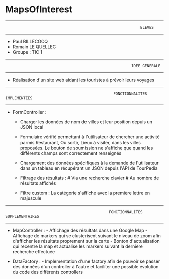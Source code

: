 # MapsOfInterest

-----------------------------------------------------------------------------------------------------------------------------------------------------------
                                                                ELEVES
-----------------------------------------------------------------------------------------------------------------------------------------------------------

  * Paul BILLECOCQ
  * Romain LE QUELLEC
  * Groupe : TIC 1

-----------------------------------------------------------------------------------------------------------------------------------------------------------
                                                            IDEE GENERALE
-----------------------------------------------------------------------------------------------------------------------------------------------------------

  * Réalisation d'un site web aidant les touristes à prévoir leurs voyages

-----------------------------------------------------------------------------------------------------------------------------------------------------------
                                                    FONCTIONNALITES IMPLEMENTEES
-----------------------------------------------------------------------------------------------------------------------------------------------------------

  * FormController :
      - Charger les données de nom de villes et leur position depuis un JSON local

      - Formulaire vérifié permettant à l'utilisateur de chercher une activité parmis Restaurant, Où sortir, Lieux à visiter, dans les villes proposées.
        Le bouton de soumission ne s'affiche que quand les différents champs sont correctement renseignés

      - Chargement des données spécifiques à la demande de l'utilisateur dans un tableau en récupérant un JSON depuis l'API de TourPedia

      - Filtrage des résultats : # Via une recherche clavier
                                 # Au nombre de résultats affichés

      - Filtre custom : La catégorie s'affiche avec la première lettre en majuscule

-----------------------------------------------------------------------------------------------------------------------------------------------------------
                                                  FONCTIONNALITES SUPPLEMENTAIRES
-----------------------------------------------------------------------------------------------------------------------------------------------------------

  * MapController :
        - Affichage des résultats dans une Google Map
        - Affichage de markers qui se clusterisent suivant le niveau de zoom afin d'afficher les résultats proprement sur la carte
        - Bonton d'actualisation qui recentre la map et actualise les markers suivant la dernière recherche effectuée

  * DataFactory :
        - Implementation d'une factory afin de pouvoir se passer des données d'un controller à l'autre et faciliter une possible évolution du code des différents controllers
